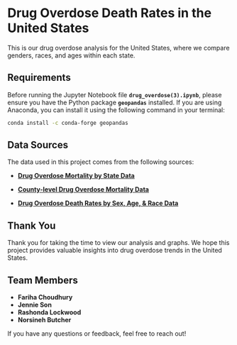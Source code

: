 # Drug Overdose Death Rates in the United States

This is our drug overdose analysis for the United States, where we compare genders, races, and ages within each state.

## Requirements

Before running the Jupyter Notebook file **`drug_overdose(3).ipynb`**, please ensure you have the Python package **`geopandas`** installed. If you are using Anaconda, you can install it using the following command in your terminal:

```bash
conda install -c conda-forge geopandas
```
## Data Sources

The data used in this project comes from the following sources:

- **[Drug Overdose Mortality by State Data](https://www.cdc.gov/nchs/pressroom/sosmap/drug_poisoning_mortality/drug_poisoning.htm)**

- **[County-level Drug Overdose Mortality Data](https://www.cdc.gov/nchs/data-visualization/drug-poisoning-mortality/index.htm)**

- **[Drug Overdose Death Rates by Sex, Age, & Race Data](https://healthdata.gov/dataset/Drug-overdose-death-rates-by-drug-type-sex-age-rac/g82c-hg4c/about_data)**

## Thank You

Thank you for taking the time to view our analysis and graphs. We hope this project provides valuable insights into drug overdose trends in the United States.

## Team Members

- **Fariha Choudhury**
- **Jennie Son**
- **Rashonda Lockwood**
- **Norsineh Butcher**

If you have any questions or feedback, feel free to reach out!
